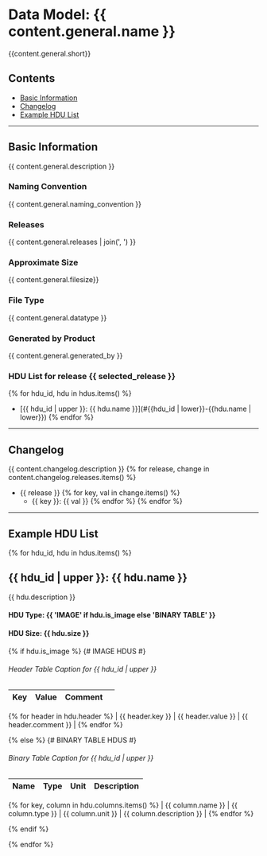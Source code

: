 # Data Model: {{ content.general.name }}


{{content.general.short}}


## Contents
- [Basic Information](#basic-information)
- [Changelog](#changelog)
- [Example HDU List](#example-hdu-list)


---

## Basic Information
{{ content.general.description }}

### Naming Convention
{{ content.general.naming_convention }}

### Releases
{{ content.general.releases | join(', ') }}

### Approximate Size
{{ content.general.filesize}}

### File Type
{{ content.general.datatype }}

### Generated by Product
{{ content.general.generated_by }}

### HDU List for release {{ selected_release }}
{% for hdu_id, hdu in hdus.items() %}
  - [{{ hdu_id | upper }}: {{ hdu.name }}](#{{hdu_id | lower}}-{{hdu.name | lower}})
{% endfor %}


---

## Changelog
{{ content.changelog.description }}
{% for release, change in content.changelog.releases.items() %}
 - {{ release }}
  {% for key, val in change.items() %}
   - {{ key }}: {{ val }}
  {% endfor %}
{% endfor %}

---
## Example HDU List

{% for hdu_id, hdu in hdus.items() %}

## {{ hdu_id | upper }}: {{ hdu.name }}
{{ hdu.description }}

#### HDU Type: {{ 'IMAGE' if hdu.is_image else 'BINARY TABLE' }}
#### HDU Size:  {{ hdu.size }}

{% if hdu.is_image %}
{# IMAGE HDUS #}
###### Header Table Caption for {{ hdu_id | upper }}
Key | Value | Comment | |
| --- | --- | --- | --- |
{% for header in hdu.header %}
| {{ header.key }} | {{ header.value }} | {{ header.comment }} |
{% endfor %}

{% else %}
{# BINARY TABLE HDUS #}
###### Binary Table Caption for {{ hdu_id | upper }}
Name | Type | Unit | Description |
| --- | --- | --- | --- |
{% for key, column in hdu.columns.items() %}
 | {{ column.name }} | {{ column.type }} | {{ column.unit }} | {{ column.description }} |
{% endfor %}

{% endif %}

{% endfor %}
